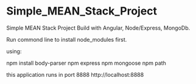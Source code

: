 # Simple_MEAN_Stack_Project
Simple MEAN Stack Project
Build with Angular, Node/Express, MongoDb.

Run commond line to install node_modules first.

using:

npm install body-parser
npm express
npm mongoose
npm path

this application runs in port 8888
http://localhost:8888
